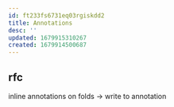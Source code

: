 ```yaml
---
id: ft233fs6731eq03rgiskdd2
title: Annotations
desc: ''
updated: 1679915310267
created: 1679914500687
---
```

## rfc
inline annotations on folds -> write to annotation